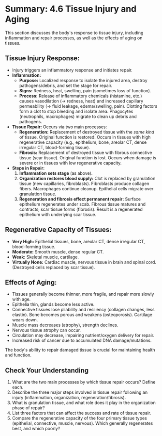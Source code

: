# Summary: 4.6 Tissue Injury and Aging

This section discusses the body's response to tissue injury, including inflammation and repair processes, as well as the effects of aging on tissues.

## Tissue Injury Response:

*   Injury triggers an inflammatory response and initiates repair.
*   **Inflammation:**
    *   **Purpose:** Localized response to isolate the injured area, destroy pathogens/debris, and set the stage for repair.
    *   **Signs:** Redness, heat, swelling, pain (sometimes loss of function).
    *   **Process:** Release of inflammatory chemicals (histamine, etc.) causes vasodilation (→ redness, heat) and increased capillary permeability (→ fluid leakage, edema/swelling, pain). Clotting factors form a clot to stop bleeding and isolate area. Phagocytes (neutrophils, macrophages) migrate to clean up debris and pathogens.
*   **Tissue Repair:** Occurs via two main processes:
    *   **Regeneration:** Replacement of destroyed tissue with the *same kind* of tissue. Original function is restored. Occurs in tissues with high regenerative capacity (e.g., epithelium, bone, areolar CT, dense irregular CT, blood-forming tissue).
    *   **Fibrosis:** Replacement of destroyed tissue with fibrous connective tissue (scar tissue). Original function is lost. Occurs when damage is severe or in tissues with low regenerative capacity.
*   **Steps in Repair:**
    1.  **Inflammation sets stage** (as above).
    2.  **Organization restores blood supply:** Clot is replaced by granulation tissue (new capillaries, fibroblasts). Fibroblasts produce collagen fibers. Macrophages continue cleanup. Epithelial cells migrate over granulation tissue.
    3.  **Regeneration and fibrosis effect permanent repair:** Surface epithelium regenerates under scab. Fibrous tissue matures and contracts; scar tissue forms (fibrosis). Result is a regenerated epithelium with underlying scar tissue.

## Regenerative Capacity of Tissues:

*   **Very High:** Epithelial tissues, bone, areolar CT, dense irregular CT, blood-forming tissue.
*   **Moderate:** Smooth muscle, dense regular CT.
*   **Weak:** Skeletal muscle, cartilage.
*   **Virtually None:** Cardiac muscle, nervous tissue in brain and spinal cord. (Destroyed cells replaced by scar tissue).

## Effects of Aging:

*   Tissues generally become thinner, more fragile, and repair more slowly with age.
*   Epithelia thin, glands become less active.
*   Connective tissues lose pliability and resiliency (collagen changes, less elastin). Bone becomes porous and weakens (osteoporosis). Cartilage wears down.
*   Muscle mass decreases (atrophy), strength declines.
*   Nervous tissue atrophy can occur.
*   Circulation may decrease, impairing nutrient/oxygen delivery for repair.
*   Increased risk of cancer due to accumulated DNA damage/mutations.

The body's ability to repair damaged tissue is crucial for maintaining health and function.

## Check Your Understanding

1.  What are the two main processes by which tissue repair occurs? Define each.
2.  Describe the three major steps involved in tissue repair following an injury (inflammation, organization, regeneration/fibrosis).
3.  What is granulation tissue, and what role does it play in the organization phase of repair?
4.  List three factors that can affect the success and rate of tissue repair.
5.  Compare the regenerative capacity of the four primary tissue types (epithelial, connective, muscle, nervous). Which generally regenerates best, and which poorly?

